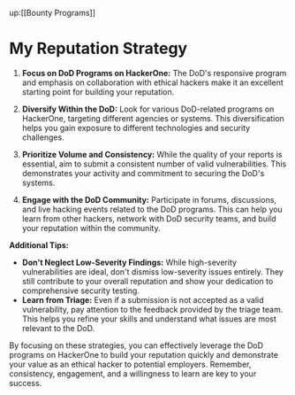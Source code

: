 up:[[Bounty Programs]]

# My Reputation Strategy

1. **Focus on DoD Programs on HackerOne:** The DoD's responsive program and emphasis on collaboration with ethical hackers make it an excellent starting point for building your reputation.
    
2. **Diversify Within the DoD:** Look for various DoD-related programs on HackerOne, targeting different agencies or systems. This diversification helps you gain exposure to different technologies and security challenges.
    
3. **Prioritize Volume and Consistency:** While the quality of your reports is essential, aim to submit a consistent number of valid vulnerabilities. This demonstrates your activity and commitment to securing the DoD's systems.
    
4. **Engage with the DoD Community:** Participate in forums, discussions, and live hacking events related to the DoD programs. This can help you learn from other hackers, network with DoD security teams, and build your reputation within the community.
    

**Additional Tips:**

- **Don't Neglect Low-Severity Findings:** While high-severity vulnerabilities are ideal, don't dismiss low-severity issues entirely. They still contribute to your overall reputation and show your dedication to comprehensive security testing.
- **Learn from Triage:** Even if a submission is not accepted as a valid vulnerability, pay attention to the feedback provided by the triage team. This helps you refine your skills and understand what issues are most relevant to the DoD.

By focusing on these strategies, you can effectively leverage the DoD programs on HackerOne to build your reputation quickly and demonstrate your value as an ethical hacker to potential employers. Remember, consistency, engagement, and a willingness to learn are key to your success.